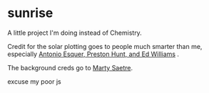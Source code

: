 # sunrise
A little project I'm doing instead of Chemistry.

Credit for the solar plotting goes to people much smarter than me, 
especially [Antonio Esquer, Preston Hunt, and Ed Williams](http://blog.char95.com/demos/daylight-on-google-maps/) .

The background creds go to [Marty Saetre](http://codepen.io/msaetre/pen/nlsJL).

excuse my poor js
